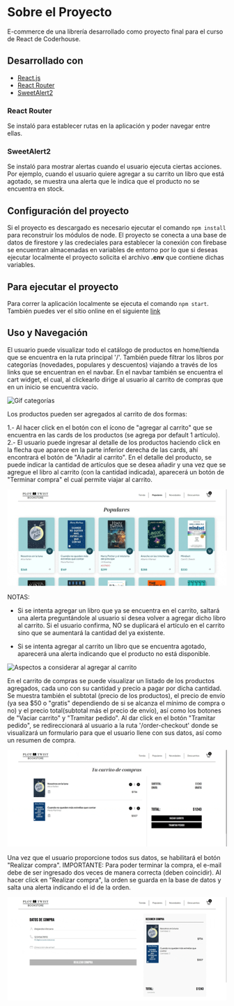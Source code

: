 # Sobre el Proyecto

E-commerce de una librería desarrollado como proyecto final para el curso de React de Coderhouse.

## Desarrollado con

- [React.js](https://reactjs.org/)
- [React Router](https://reactrouter.com/)
- [SweetAlert2](https://sweetalert2.github.io/#download)

### React Router

Se instaló para establecer rutas en la aplicación y poder navegar entre ellas.

### SweetAlert2

Se instaló para mostrar alertas cuando el usuario ejecuta ciertas acciones. Por ejemplo, cuando el usuario quiere agregar a su carrito un libro que está agotado, se muestra una alerta que le indica que el producto no se encuentra en stock.

## Configuración del proyecto

Si el proyecto es descargado es necesario ejecutar el comando `npm install` para reconstruir los módulos de node. El proyecto se conecta a una base de datos de firestore y las credeciales para establecer la conexión con firebase se encuentran almacenadas en variables de entorno por lo que si deseas ejecutar localmente el proyecto solicita el archivo **.env** que contiene dichas variables.

## Para ejecutar el proyecto

Para correr la aplicación localmente se ejecuta el comando `npm start`.
También puedes ver el sitio online en el siguiente [link](https://bookstore-vizcarra.vercel.app/)

## Uso y Navegación

El usuario puede visualizar todo el catálogo de productos en home/tienda que se encuentra en la ruta principal '/'. También puede filtrar los libros por categorías (novedades, populares y descuentos) viajando a través de los links que se encuentran en el navbar. En el navbar también se encuentra el cart widget, el cual, al clickearlo dirige al usuario al carrito de compras que en un inicio se encuentra vacío.

![Gif categorías](https://github.com/AleVizcarra/bookstore-vizcarra/blob/main/gifs/categorias.gif)

Los productos pueden ser agregados al carrito de dos formas:

1.- Al hacer click en el botón con el ícono de "agregar al carrito" que se encuentra en las cards de los productos (se agrega por default 1 artículo).
2.- El usuario puede ingresar al detalle de los productos haciendo click en la flecha que aparece en la parte inferior derecha de las cards, ahí encontrará el botón de "Añadir al carrito". En el detalle del producto, se puede indicar la cantidad de artículos que se desea añadir y una vez que se agregue el libro al carrito (con la cantidad indicada), aparecerá un botón de "Terminar compra" el cual permite viajar al carrito.

![Agregar productos al carrito](https://github.com/AleVizcarra/bookstore-vizcarra/blob/main/gifs/agregar-a-carrito.gif)

NOTAS:

- Si se intenta agregar un libro que ya se encuentra en el carrito, saltará una alerta preguntándole al usuario si desea volver a agregar dicho libro al carrito. Si el usuario confirma, NO se duplicará el artículo en el carrito sino que se aumentará la cantidad del ya existente.

- Si se intenta agregar al carrito un libro que se encuentra agotado, aparecerá una alerta indicando que el producto no está disponible.

![Aspectos a considerar al agregar al carrito](https://github.com/AleVizcarra/bookstore-vizcarra/blob/main/gifs/notas-agregar.gif)

En el carrito de compras se puede visualizar un listado de los productos agregados, cada uno con su cantidad y precio a pagar por dicha cantidad. Se muestra también el subtotal (precio de los productos), el precio de envío (ya sea $50 o "gratis" dependiendo de si se alcanza el mínimo de compra o no) y el precio total(subtotal más el precio de envío), así como los botones de "Vaciar carrito" y "Tramitar pedido". Al dar click en el botón "Tramitar pedido", se redireccionará al usuario a la ruta '/order-checkout' donde se visualizará un formulario para que el usuario llene con sus datos, así como un resumen de compra.

![Carrito de compras](https://github.com/AleVizcarra/bookstore-vizcarra/blob/main/gifs/carrito.gif)

Una vez que el usuario proporcione todos sus datos, se habilitará el botón "Realizar compra". IMPORTANTE: Para poder terminar la compra, el e-mail debe de ser ingresado dos veces de manera correcta (deben coincidir). Al hacer click en "Realizar compra", la orden se guarda en la base de datos y salta una alerta indicando el id de la orden.

![Checkout](https://github.com/AleVizcarra/bookstore-vizcarra/blob/main/gifs/checkout.gif)
